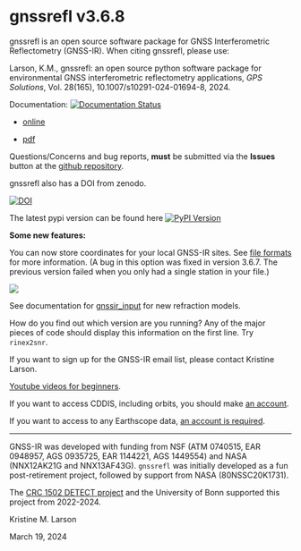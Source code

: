 # gnssrefl v3.6.8

gnssrefl is an open source software package for GNSS Interferometric Reflectometry (GNSS-IR). 
When citing gnssrefl, please use:

Larson, K.M., gnssrefl: an open source python software package for environmental 
GNSS interferometric reflectometry applications, *GPS Solutions*, Vol. 28(165), 10.1007/s10291-024-01694-8, 2024.

Documentation: [![Documentation Status](https://readthedocs.org/projects/gnssrefl/badge/?version=latest)](https://gnssrefl.readthedocs.io/en/latest/?badge=latest)

- [online](https://gnssrefl.readthedocs.io/en/latest/)

- [pdf](https://gnssrefl.readthedocs.io/_/downloads/en/latest/pdf/)

Questions/Concerns and bug reports, **must** be submitted via the **Issues** button at 
the [github repository](https://github.com/kristinemlarson/gnssrefl/issues).

gnssrefl also has a DOI from zenodo.

[![DOI](https://zenodo.org/badge/doi/10.5281/zenodo.5601494.svg)](http://dx.doi.org/10.5281/zenodo.5601494) 

The latest pypi version can be found here [![PyPI Version](https://img.shields.io/pypi/v/gnssrefl.svg)](https://pypi.python.org/pypi/gnssrefl) 

**Some new features:**

You can now store coordinates for your local GNSS-IR sites. 
See [file formats](https://gnssrefl.readthedocs.io/en/latest/pages/file_structure.html) for more information.
(A bug in this option was fixed in version 3.6.7. The previous version failed when you only had a single station in your file.)

![](docs/myAnimation.gif)

See documentation for [gnssir_input](https://gnssrefl.readthedocs.io/en/latest/api/gnssrefl.gnssir_input.html) for new refraction models.

How do you find out which version are you running? Any of the major pieces
of code should display this information on the first line. Try <code>rinex2snr</code>.

If you want to sign up for the GNSS-IR email list, please contact Kristine Larson.

[Youtube videos for beginners](https://www.youtube.com/channel/UCC1NW5oS7liG7C8NBK148Bg).

If you want to access CDDIS, including orbits, you should make [an account](https://urs.earthdata.nasa.gov/users/new).

If you want to access to any Earthscope data, [an account is required](https://data-idm.unavco.org/user/profile/login).

<HR> 

GNSS-IR was developed with funding from NSF (ATM 0740515, EAR 0948957, AGS 0935725, EAR 1144221, AGS 1449554) and 
NASA (NNX12AK21G and NNX13AF43G). <code>gnssrefl</code> was initially developed 
as a fun post-retirement project, followed by support from NASA (80NSSC20K1731).

The [CRC 1502 DETECT project](https://sfb1502.de/) and the University of Bonn supported this project from 2022-2024.

Kristine M. Larson

March 19, 2024


